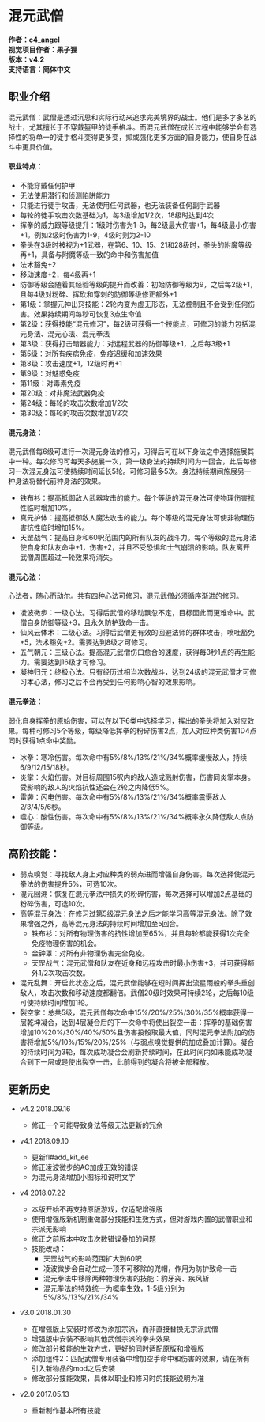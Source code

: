 # 混元武僧

**作者：c4_angel**  
**视觉项目作者：果子狸**  
**版本：v4.2**  
**支持语言：简体中文**

## 职业介绍
混元武僧：武僧是透过沉思和实际行动来追求完美境界的战士。他们是多才多艺的战士，尤其擅长于不穿戴盔甲的徒手格斗。而混元武僧在成长过程中能够学会有选择性的将单一的徒手格斗变得更多变，抑或强化更多方面的自身能力，使自身在战斗中更具价值。

#### 职业特点：
- 不能穿戴任何护甲
- 无法使用潜行和侦测陷阱能力
- 只能进行徒手攻击，无法使用任何武器，也无法装备任何副手武器
- 每轮的徒手攻击次数基础为1，每3级增加1/2次，18级时达到4次
- 挥拳的威力跟等级提升：1级时伤害为1-8，每2级最大伤害+1，每4级最小伤害+1。例如2级时伤害为1-9，4级时则为2-10
- 拳头在3级时被视为+1武器，在第6、10、15、21和28级时，拳头的附魔等级再+1，具备与附魔等级一致的命中和伤害加值
- 法术豁免+2
- 移动速度+2，每4级再+1
- 防御等级会随着其经验等级的提升而改善：初始防御等级为9，之后每2级+1，且每4级对粉碎、挥砍和穿刺的防御等级修正额外+1
- 第1级：掌握元神出窍技能：2轮内变为虚无形态，无法控制且不会受到任何伤害。效果持续期间每秒可恢复3点生命值
- 第2级：获得技能“混元修习”，每2级可获得一个技能点，可修习的能力包括混元身法、混元心法、混元拳法
- 第3级：获得打击暗器能力：对远程武器的防御等级+1，之后每3级+1
- 第5级：对所有疾病免疫，免疫迟缓和加速效果
- 第8级：攻击速度+1，12级时再+1
- 第9级：对魅惑免疫
- 第11级：对毒素免疫
- 第20级：对非魔法武器免疫
- 第24级：每轮的攻击次数增加1/2次
- 第30级：每轮的攻击次数增加1/2次

#### 混元身法：
混元武僧每6级可进行一次混元身法的修习，习得后可在以下身法之中选择施展其中一种。每次修习可每天多施展一次，第一级身法的持续时间为一回合，此后每修习一次混元身法可使持续时间延长5轮。可修习最多5次。身法持续期间施展另一种身法将替代前种身法的效果。
- 铁布衫：提高抵御敌人武器攻击的能力。每个等级的混元身法可使物理伤害抗性临时增加10%。
- 真元护体：提高抵御敌人魔法攻击的能力。每个等级的混元身法可使非物理伤害抗性临时增加15%。
- 天罡战气：提高自身和60呎范围内的所有队友的战斗力。每个等级的混元身法使自身和队友命中+1，伤害+2，并且不受恐惧和士气崩溃的影响。队友离开武僧周围超过一轮效果将消失。

#### 混元心法：
心法者，随心而动尔。共有四种心法可修习，混元武僧必须循序渐进的修习。
- 凌波微步：一级心法。习得后武僧的移动飘忽不定，目标因此而更难命中。武僧自身防御等级+3，且永久防护致命一击。
- 仙风云体术：二级心法。习得后武僧更有效的回避法师的群体攻击，喷吐豁免+5，法术豁免+2。需要达到8级才可修习。
- 五气朝元：三级心法。提高混元武僧伤口愈合的速度，获得每3秒1点的再生能力。需要达到16级才可修习。
- 凝神归元：终极心法。只有经历过相当次数战斗，达到24级的混元武僧才可修习本心法，修习之后不会再受到任何影响心智的效果影响。

#### 混元拳法：
弱化自身挥拳的原始伤害，可以在以下6类中选择学习，挥出的拳头将加入对应效果。每种可修习5个等级，每级降低挥拳的粉碎伤害2点，加入对应种类伤害1D4点同时获得1点命中奖励。
- 冰拳：寒冷伤害。每次命中有5%/8%/13%/21%/34%概率缓慢敌人，持续6/9/12/15/18秒。
- 炎掌：火焰伤害。对目标周围15呎内的敌人造成溅射伤害，伤害同炎掌本身。受影响的敌人的火焰抗性还会在2轮之内降低5%。
- 雷袭：闪电伤害。每次命中有5%/8%/13%/21%/34%概率震慑敌人2/3/4/5/6秒。
- 噬心：酸性伤害。每次命中有5%/8%/13%/21%/34%概率永久降低敌人点防御等级。

## 高阶技能：
- 弱点嗅觉：寻找敌人身上对应种类的弱点进而增强自身伤害。每次选择使混元拳法的伤害提升5%，可选10次。
- 混元回溯：恢复在混元拳法中损失的粉碎伤害，每次选择可以增加2点基础的粉碎伤害，可选10次。
- 高等混元身法：在修习过第5级混元身法之后才能学习高等混元身法。除了效果增强之外，高等混元身法的持续时间增加至5回合。
	- 铁布衫：对所有物理伤害的抗性增加至65%，并且每轮都能获得1次完全免疫物理伤害的机会。
	- 金钟罩：对所有非物理伤害完全免疫。
	- 天罡战气：混元武僧和队友在近身和远程攻击时最小伤害+3，并可获得额外1/2次攻击次数。
- 混元乱舞：开启此状态之后，混元武僧能够在短时间挥出流星雨般的拳头重创敌人，攻击次数和移动速度都翻倍。武僧20级时效果可持续2轮，之后每10级可使持续时间增加1轮。
- 裂空掌：总共5级，混元武僧每次命中15%/20%/25%/30%/35%概率获得一层乾坤凝合，达到4层凝合后的下一次命中将使出裂空一击：挥拳的基础伤害增加10%20%/30%/40%/50%且伤害投骰取最大值，同时混元拳法附加的伤害将增加5%/10%/15%/20%/25%（与弱点嗅觉提供的加成叠加计算）。凝合的持续时间为3轮，每次成功凝合会刷新持续时间，在此时间内如未能成功凝合到下一层或是使出裂空一击，此前得到的凝合将被全部释放。


## 更新历史
- v4.2 2018.09.16
	- 修正一个可能导致身法等级无法更新的冗余

- v4.1 2018.09.10
	- 更新fl#add_kit_ee
	- 修正凌波微步的AC加成无效的错误
	- 为混元身法增加小图标和说明文字

- v4 2018.07.22
	- 本版开始不再支持原版游戏，仅适配增强版
	- 使用增强版新机制重做部分技能和生效方式，但对游戏内置的武僧职业和宗派无影响
	- 修正之前版本中攻击次数错误叠加的问题
	- 技能改动：
		*	天罡战气的影响范围扩大到60呎
		*	凌波微步会自动生成一顶不可移除的兜帽，作用为防护致命一击
		*	混元拳法中移除两种物理伤害的技能：豹牙突、疾风斩
		*	混元拳法的特效统一为概率生效，1-5级分别为5%/8%/13%/21%/34%

- v3.0 2018.01.30
	- 在增强版上安装时修改为添加宗派，而非直接替换无宗派武僧
	- 增强版中安装不影响其他武僧宗派的拳头效果
	- 修改部分技能的生效方式，更好的同时适配原版和增强版
	- 添加组件2：匹配武僧专用装备中增加空手命中和伤害的效果，请在所有引入新物品的mod之后安装
	- 修改部分技能效果，具体以职业和修习时的技能说明为准

- v2.0 2017.05.13
	- 重新制作基本所有技能
